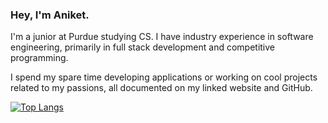 ### Hey, I'm Aniket.

I'm a junior at Purdue studying CS. I have industry experience in software engineering, primarily in full stack development and competitive programming.

I spend my spare time developing applications or working on cool projects related to my passions, all documented on my linked website and GitHub.

[![Top Langs](https://github-readme-stats.vercel.app/api/top-langs/?username=aniketagnihotri&layout=compact&theme=radical)](https://github.com/anuraghazra/github-readme-stats)

